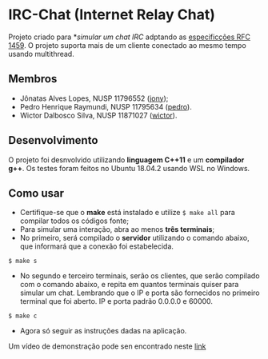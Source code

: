 # IRC-Chat (Internet Relay Chat)

Projeto criado para **simular um chat IRC* adptando as [especificções RFC 1459](https://tools.ietf.org/html/rfc1459). O projeto suporta mais de um cliente conectado ao mesmo tempo usando multithread.

## Membros

- Jônatas Alves Lopes, NUSP 11796552 ([jony](https://github.com/Jony33Invent));
- Pedro Henrique Raymundi, NUSP 11795634 ([pedro](https://github.com/PedroRaymundi)).
- Wictor Dalbosco Silva, NUSP 11871027 ([wictor](https://github.com/WictorDalbosco)).

## Desenvolvimento

O projeto foi desnvolvido utilizando **linguagem C++11** e um **compilador g++**. Os testes foram feitos no Ubuntu 18.04.2 usando WSL no Windows.

## Como usar

- Certifique-se que o **make** está instalado e utilize `$ make all` para compilar todos os códigos fonte;
- Para simular uma interação, abra ao menos **três terminais**;
- No primeiro, será compilado o **servidor** utilizando o comando abaixo, que informará que a conexão foi estabelecida.
```
$ make s
```
- No segundo e terceiro terminais, serão os clientes, que serão compilado com o comando abaixo, e repita em quantos terminais quiser para simular um chat. Lembrando que o IP e porta são fornecidos no primeiro terminal que foi aberto. IP e porta padrão 0.0.0.0 e 60000.
```
$ make c
```
- Agora só seguir as instruções dadas na aplicação.

Um vídeo de demonstração pode sen encontrado neste [link](https://drive.google.com/file/d/1qGheYsW0si0KAt_xWnuBftutnJTb9YLF/view?usp=sharing)
